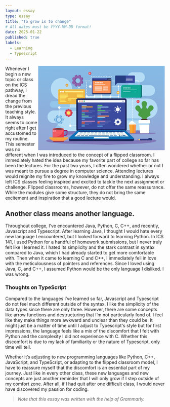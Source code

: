 ```yaml
---
layout: essay
type: essay
title: "To grow is to change"
# All dates must be YYYY-MM-DD format!
date: 2025-01-22
published: true
labels:
  - Learning
  - Typescript
---
```


<img align="right" width="400px" class="rounded float-start pe-4" src="../img/laptop-displaying-web.jpg">


Whenever I begin a new topic or class on the ICS pathway, I dread the change from the previous teaching style. It always seems to come right after I get accustomed to my routine. This semester was no different when I was introduced to the concept of a flipped classroom. I immediately hated the idea because my favorite part of college so far has been the lectures. For the past two years, I often wondered whether or not I was meant to pursue a degree in computer science. Attending lectures would reignite my fire to grow my knowledge and understanding. I always left ICS classes feeling inspired and excited to tackle the next assignment or challenge. Flipped classrooms, however, do not offer the same reassurance. While the modules give some structure, they do not bring the same excitement and inspiration that a good lecture would.    

## Another class means another language.

Throughout college, I’ve encountered Java, Python, C, C++, and recently, Javascript and Typescript. After learning Java, I thought I would hate every new language I encountered, but I looked forward to learning Python. In ICS 141, I used Python for a handful of homework submissions, but I never truly felt like I learned it. I hated its simplicity and the stark contrast in syntax compared to Java, which I had already started to get more comfortable with. Then when it came to learning C and C++, I immediately fell in love with the meticulousness of pointers and references. Since I loved using Java, C, and C++, I assumed Python would be the only language I disliked. I was wrong.

### Thoughts on TypeScript

Compared to the languages I’ve learned so far, Javascript and Typescript do not feel much different outside of the syntax. I like the simplicity of the data types since there are only three. However, there are some concepts like arrow functions and destructuring that I’m not particularly fond of. I feel like they make things more awkward and unclear than they could be. It might just be a matter of time until I adjust to Typescript's style but for first impressions, the language feels like a mix of the discomfort that I felt with Python and the complexity I did not experience with C. Whether this discomfort is due to my lack of familiarity or the nature of Typescript, only time will tell.

Whether it’s adjusting to new programming languages like Python, C++, JavaScript, and TypeScript, or adapting to the flipped classroom model, I have to reassure myself that the discomfort is an essential part of my journey. Just like in every other class, these new languages and new concepts are just another reminder that I will only grow if I step outside of my comfort zone. After all, if I had quit after one difficult class, I would never have discovered my passion for coding.

> *Note that this essay was written with the help of Grammarly.*

